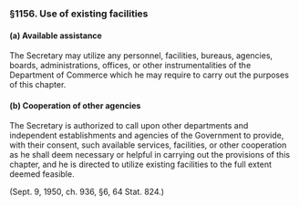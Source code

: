 ### §1156. Use of existing facilities ###

#### (a) Available assistance ####

The Secretary may utilize any personnel, facilities, bureaus, agencies, boards, administrations, offices, or other instrumentalities of the Department of Commerce which he may require to carry out the purposes of this chapter.

#### (b) Cooperation of other agencies ####

The Secretary is authorized to call upon other departments and independent establishments and agencies of the Government to provide, with their consent, such available services, facilities, or other cooperation as he shall deem necessary or helpful in carrying out the provisions of this chapter, and he is directed to utilize existing facilities to the full extent deemed feasible.

(Sept. 9, 1950, ch. 936, §6, 64 Stat. 824.)